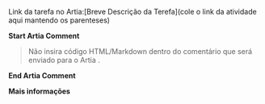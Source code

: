 Link da tarefa no Artia:[Breve Descrição da Terefa](cole o link da atividade aqui mantendo os parenteses)

**Start Artia Comment**
> Não insira código HTML/Markdown dentro do comentário que será enviado para o Artia .

**End Artia Comment**

**Mais informações**
>
